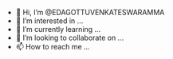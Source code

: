 - 👋 Hi, I’m @EDAGOTTUVENKATESWARAMMA
- 👀 I’m interested in ...
- 🌱 I’m currently learning ...
- 💞️ I’m looking to collaborate on ...
- 📫 How to reach me ...

<!---
EDAGOTTUVENKATESWARAMMA/EDAGOTTUVENKATESWARAMMA is a ✨ special ✨ repository because its `README.md` (this file) appears on your GitHub profile.
You can click the Preview link to take a look at your changes.
--->

